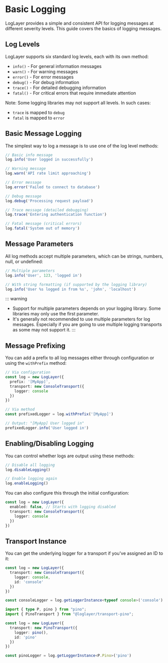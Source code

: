 # Basic Logging

LogLayer provides a simple and consistent API for logging messages at different severity levels. This guide covers the basics of logging messages.

## Log Levels

LogLayer supports six standard log levels, each with its own method:

- `info()` - For general information messages
- `warn()` - For warning messages
- `error()` - For error messages
- `debug()` - For debug information
- `trace()` - For detailed debugging information
- `fatal()` - For critical errors that require immediate attention

Note: Some logging libraries may not support all levels. In such cases:
- `trace` is mapped to `debug`
- `fatal` is mapped to `error`

## Basic Message Logging

The simplest way to log a message is to use one of the log level methods:

```typescript
// Basic info message
log.info('User logged in successfully')

// Warning message
log.warn('API rate limit approaching')

// Error message
log.error('Failed to connect to database')

// Debug message
log.debug('Processing request payload')

// Trace message (detailed debugging)
log.trace('Entering authentication function')

// Fatal message (critical errors)
log.fatal('System out of memory')
```

## Message Parameters

All log methods accept multiple parameters, which can be strings, numbers, null, or undefined:

```typescript
// Multiple parameters
log.info('User', 123, 'logged in')

// With string formatting (if supported by the logging library)
log.info('User %s logged in from %s', 'john', 'localhost')
```

::: warning
- Support for multiple parameters depends on your logging library. Some libraries may only use the first parameter.
- It's generally not recommended to use multiple parameters for log messages. Especially if you are going to use multiple logging transports as some may not support it.
:::

## Message Prefixing

You can add a prefix to all log messages either through configuration or using the `withPrefix` method:

```typescript
// Via configuration
const log = new LogLayer({
  prefix: '[MyApp]',
  transport: new ConsoleTransport({
    logger: console
  })
})

// Via method
const prefixedLogger = log.withPrefix('[MyApp]')

// Output: "[MyApp] User logged in"
prefixedLogger.info('User logged in')
```

## Enabling/Disabling Logging

You can control whether logs are output using these methods:

```typescript
// Disable all logging
log.disableLogging()

// Enable logging again
log.enableLogging()
```

You can also configure this through the initial configuration:

```typescript
const log = new LogLayer({
  enabled: false, // Starts with logging disabled
  transport: new ConsoleTransport({
    logger: console
  })
})
```

## Transport Instance

You can get the underlying logger for a transport if you've assigned an ID to it:

```typescript
const log = new LogLayer({
  transport: new ConsoleTransport({
    logger: console,
    id: 'console'
  })
})

const consoleLogger = log.getLoggerInstance<typeof console>('console')
```

```typescript
import { type P, pino } from "pino";
import { PinoTransport } from "@loglayer/transport-pino";

const log = new LogLayer({
  transport: new PinoTransport({
    logger: pino(),
    id: 'pino'
  })
})

const pinoLogger = log.getLoggerInstance<P.Pino>('pino')
```